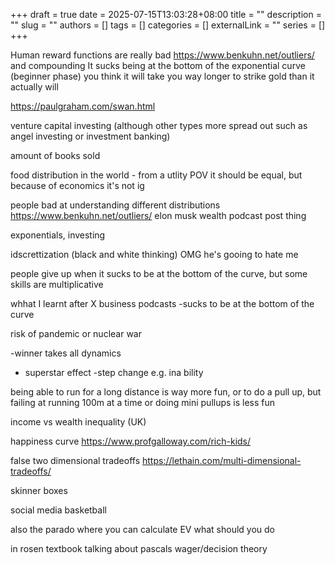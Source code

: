 +++ 
draft = true
date = 2025-07-15T13:03:28+08:00
title = ""
description = ""
slug = ""
authors = []
tags = []
categories = []
externalLink = ""
series = []
+++



Human reward functions are really bad
https://www.benkuhn.net/outliers/
and compounding
It sucks being at the bottom of the exponential curve (beginner phase)
you think it will take you way longer to strike gold than it actually will

https://paulgraham.com/swan.html

venture capital investing (although other types more spread out such as angel investing or investment banking)

amount of books sold

food distribution in the world - from a utlity POV it should be equal, but because of economics it's not ig



people bad at understanding different distributions
https://www.benkuhn.net/outliers/
elon musk wealth
podcast post thing

exponentials, investing

idscrettization (black and white thinking) OMG he's gooing to hate me

people give up when it sucks to be at the bottom of the curve, but some skills are multiplicative

whhat I  learnt after X business podcasts
-sucks to be at the bottom of the curve

risk of pandemic or nuclear war

-winner takes all dynamics
- superstar effect
-step change e.g. ina bility

being able to run for a long distance is way more fun, or to do a pull up, but failing at running 100m at a time or doing mini pullups is less fun


income vs wealth inequality (UK)


happiness curve
https://www.profgalloway.com/rich-kids/

false two dimensional tradeoffs
https://lethain.com/multi-dimensional-tradeoffs/


skinner boxes

social media 
basketball

also the parado where you can calculate EV what should you do 

in rosen textbook talking about pascals wager/decision theory